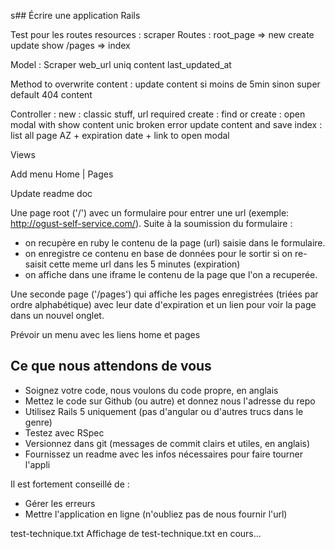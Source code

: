 s## Écrire une application Rails

Test pour les routes
  resources : scraper
Routes : root_page => new
            create update show
        /pages => index

Model :
 Scraper
  web_url uniq
  content
  last_updated_at

Method to overwrite content : update content si moins de 5min sinon super
default 404 content


Controller :
  new : classic stuff, url required
  create : find or create : open modal with show content
                unic broken error
                update content and save
  index : list all page AZ + expiration date + link to open modal

Views

Add menu Home | Pages

Update readme doc

Une page root ('/') avec un formulaire pour entrer une url
(exemple: http://ogust-self-service.com/). Suite à la soumission du formulaire :

- on recupère en ruby le contenu de la page (url) saisie dans le formulaire.
- on enregistre ce contenu en base de données pour le sortir si on re-saisit cette meme url dans les 5 minutes (expiration)
- on affiche dans une iframe le contenu de la page que l'on a recuperée.


Une seconde page ('/pages') qui affiche les pages enregistrées (triées par ordre
alphabétique) avec leur date d'expiration et un lien pour voir la page dans un nouvel onglet.


Prévoir un menu avec les liens home et pages

## Ce que nous attendons de vous

- Soignez votre code, nous voulons du code propre, en anglais
- Mettez le code sur Github (ou autre) et donnez nous l'adresse du repo
- Utilisez Rails 5 uniquement (pas d'angular ou d'autres trucs dans le genre)
- Testez avec RSpec
- Versionnez dans git (messages de commit clairs et utiles, en anglais)
- Fournissez un readme avec les infos nécessaires pour faire tourner l'appli

Il est fortement conseillé de :

- Gérer les erreurs
- Mettre l'application en ligne (n'oubliez pas de nous fournir l'url)


test-technique.txt
Affichage de test-technique.txt en cours...
